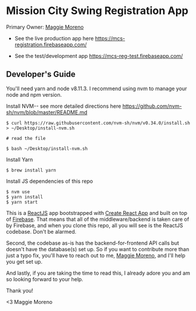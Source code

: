 # Mission City Swing Registration App

Primary Owner: [Maggie Moreno](https://github.com/missmaggiemo)

- See the live production app here https://mcs-registration.firebaseapp.com/

- See the test/development app https://mcs-reg-test.firebaseapp.com/

## Developer's Guide

You'll need yarn and node v8.11.3. I recommend using nvm to manage your node and npm version.

Install NVM-- see more detailed directions here https://github.com/nvm-sh/nvm/blob/master/README.md
```
$ curl https://raw.githubusercontent.com/nvm-sh/nvm/v0.34.0/install.sh > ~/Desktop/install-nvm.sh

# read the file

$ bash ~/Desktop/install-nvm.sh
```

Install Yarn
```
$ brew install yarn
```

Install JS dependencies of this repo
```
$ nvm use
$ yarn install
$ yarn start
```

This is a [ReactJS](https://reactjs.org/) app bootstrapped with [Create React App](https://github.com/facebookincubator/create-react-app) and built on top of [Firebase](https://firebase.google.com/). That means that all of the middleware/backend is taken care of by Firebase, and when you clone this repo, all you will see is the ReactJS codebase. Don't be alarmed.

Second, the codebase as-is has the backend-for-frontend API calls but doesn't have the database(s) set up. So if you want to contribute more than just a typo fix, you'll have to reach out to me, [Maggie Moreno](https://github.com/missmaggiemo), and I'll help you get set up.

And lastly, if you are taking the time to read this, I already adore you and am so looking forward to your help.

Thank you!

<3 Maggie Moreno
